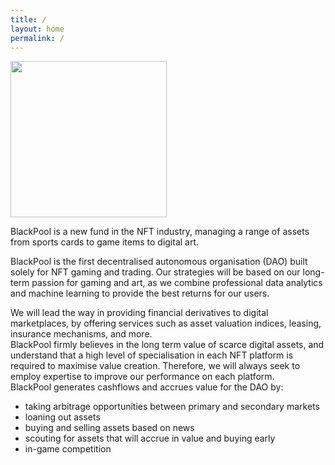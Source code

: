```yaml
---
title: /
layout: home
permalink: /
---
```

<img src="{{site.baseurl}}/assets/blackpool.jpg" width="250" height="250">

BlackPool is a new fund in the NFT industry, managing a range of assets from sports cards to game items to digital art.<br />

BlackPool is the first decentralised autonomous organisation (DAO) built solely for NFT gaming and trading. Our strategies will be based on our long-term passion for gaming and art, as we combine professional data analytics and machine learning to provide the best returns for our users.<br />

We will lead the way in providing financial derivatives to digital marketplaces, by offering services such as asset valuation indices, leasing, insurance mechanisms, and more.<br />
BlackPool firmly believes in the long term value of scarce digital assets, and understand that a high level of specialisation in each NFT platform is required to maximise value creation. Therefore, we will always seek to employ expertise to improve our performance on each platform.<br />
BlackPool generates cashflows and accrues value for the DAO by:<br />

- taking arbitrage opportunities between primary and secondary markets 
- loaning out assets 
- buying and selling assets based on news 
- scouting for assets that will accrue in value and buying early 
- in-game competition
